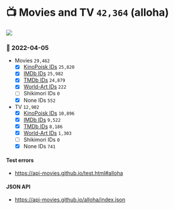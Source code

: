 # :tv: Movies and TV `42,364` (alloha)

<a href="https://API-Movies.github.io"><img src="https://API-Movies.github.io/banner.png?cache"></a>

### :date: 2022-04-05
- Movies `29,462`
  - [x] <a href="https://API-Movies.github.io/alloha/movie_kinopoisk_ids.json">KinoPoisk IDs</a> `25,820`
  - [x] <a href="https://API-Movies.github.io/alloha/movie_imdb_ids.json">IMDb IDs</a> `25,982`
  - [x] <a href="https://API-Movies.github.io/alloha/movie_tmdb_ids.json">TMDb IDs</a> `24,879`
  - [x] <a href="https://API-Movies.github.io/alloha/movie_world_art_ids.json">World-Art IDs</a> `222`
  - [ ] Shikimori IDs `0`
  - [x] None IDs `552`
- TV `12,902`
  - [x] <a href="https://API-Movies.github.io/alloha/tv_kinopoisk_ids.json">KinoPoisk IDs</a> `10,896`
  - [x] <a href="https://API-Movies.github.io/alloha/tv_imdb_ids.json">IMDb IDs</a> `9,522`
  - [x] <a href="https://API-Movies.github.io/alloha/tv_tmdb_ids.json">TMDb IDs</a> `8,186`
  - [x] <a href="https://API-Movies.github.io/alloha/tv_world_art_ids.json">World-Art IDs</a> `1,303`
  - [ ] Shikimori IDs `0`
  - [x] None IDs `741`
#### Test errors
- <a href='https://api-movies.github.io/test.html#alloha'>https://api-movies.github.io/test.html#alloha</a>
#### JSON API
- <a href='https://api-movies.github.io/alloha/index.json'>https://api-movies.github.io/alloha/index.json</a>
